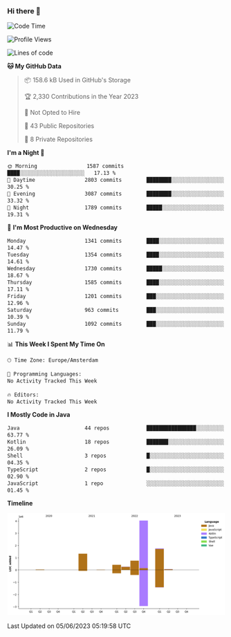 ### Hi there 👋


<!--START_SECTION:waka-->
![Code Time](http://img.shields.io/badge/Code%20Time-3%2C235%20hrs%206%20mins-blue)

![Profile Views](http://img.shields.io/badge/Profile%20Views-4-blue)

![Lines of code](https://img.shields.io/badge/From%20Hello%20World%20I%27ve%20Written-8.6%20million%20lines%20of%20code-blue)

**🐱 My GitHub Data** 

> 📦 158.6 kB Used in GitHub's Storage 
 > 
> 🏆 2,330 Contributions in the Year 2023
 > 
> 🚫 Not Opted to Hire
 > 
> 📜 43 Public Repositories 
 > 
> 🔑 8 Private Repositories 
 > 
**I'm a Night 🦉** 

```text
🌞 Morning                1587 commits        ████░░░░░░░░░░░░░░░░░░░░░   17.13 % 
🌆 Daytime                2803 commits        ████████░░░░░░░░░░░░░░░░░   30.25 % 
🌃 Evening                3087 commits        ████████░░░░░░░░░░░░░░░░░   33.32 % 
🌙 Night                  1789 commits        █████░░░░░░░░░░░░░░░░░░░░   19.31 % 
```
📅 **I'm Most Productive on Wednesday** 

```text
Monday                   1341 commits        ████░░░░░░░░░░░░░░░░░░░░░   14.47 % 
Tuesday                  1354 commits        ████░░░░░░░░░░░░░░░░░░░░░   14.61 % 
Wednesday                1730 commits        █████░░░░░░░░░░░░░░░░░░░░   18.67 % 
Thursday                 1585 commits        ████░░░░░░░░░░░░░░░░░░░░░   17.11 % 
Friday                   1201 commits        ███░░░░░░░░░░░░░░░░░░░░░░   12.96 % 
Saturday                 963 commits         ███░░░░░░░░░░░░░░░░░░░░░░   10.39 % 
Sunday                   1092 commits        ███░░░░░░░░░░░░░░░░░░░░░░   11.79 % 
```


📊 **This Week I Spent My Time On** 

```text
🕑︎ Time Zone: Europe/Amsterdam

💬 Programming Languages: 
No Activity Tracked This Week

🔥 Editors: 
No Activity Tracked This Week
```

**I Mostly Code in Java** 

```text
Java                     44 repos            ████████████████░░░░░░░░░   63.77 % 
Kotlin                   18 repos            ███████░░░░░░░░░░░░░░░░░░   26.09 % 
Shell                    3 repos             █░░░░░░░░░░░░░░░░░░░░░░░░   04.35 % 
TypeScript               2 repos             █░░░░░░░░░░░░░░░░░░░░░░░░   02.90 % 
JavaScript               1 repo              ░░░░░░░░░░░░░░░░░░░░░░░░░   01.45 % 
```



**Timeline**

![Lines of Code chart](https://raw.githubusercontent.com/powercasgamer/powercasgamer/master/assets/bar_graph.png)


 Last Updated on 05/06/2023 05:19:58 UTC
<!--END_SECTION:waka-->
